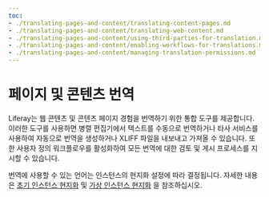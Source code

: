 ```yaml
---
toc:
- ./translating-pages-and-content/translating-content-pages.md
- ./translating-pages-and-content/translating-web-content.md
- ./translating-pages-and-content/using-third-parties-for-translation.md
- ./translating-pages-and-content/enabling-workflows-for-translations.md
- ./translating-pages-and-content/managing-translation-permissions.md
---
```

# 페이지 및 콘텐츠 번역

Liferay는 웹 콘텐츠 및 콘텐츠 페이지 경험을 번역하기 위한 통합 도구를 제공합니다. 이러한 도구를 사용하면 병렬 편집기에서 텍스트를 수동으로 번역하거나 타사 서비스를 사용하여 자동으로 번역을 생성하거나 XLIFF 파일을 내보내고 가져올 수 있습니다. 또한 사용자 정의 워크플로우를 활성화하여 모든 번역에 대한 검토 및 게시 프로세스를 지시할 수 있습니다.

번역에 사용할 수 있는 언어는 인스턴스의 현지화 설정에 따라 결정됩니다. 자세한 내용은 [초기 인스턴스 현지화](../installation-and-upgrades/setting-up-liferay/initial-instance-localization.md) 및 [가상 인스턴스 현지화](../system-administration/configuring-liferay/virtual-instances/localization.md) 을 참조하십시오.


